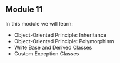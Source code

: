 ## Module 11
In this module we will learn:
 * Object-Oriented Principle: Inheritance
 * Object-Oriented Principle: Polymorphism
 * Write Base and Derived Classes
 * Custom Exception Classes